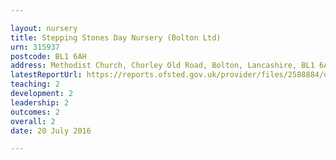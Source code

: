 ```yaml
---

layout: nursery
title: Stepping Stones Day Nursery (Bolton Ltd)
urn: 315937
postcode: BL1 6AH
address: Methodist Church, Chorley Old Road, Bolton, Lancashire, BL1 6AH
latestReportUrl: https://reports.ofsted.gov.uk/provider/files/2588884/urn/315937.pdf
teaching: 2
development: 2
leadership: 2
outcomes: 2
overall: 2
date: 20 July 2016

---
```

